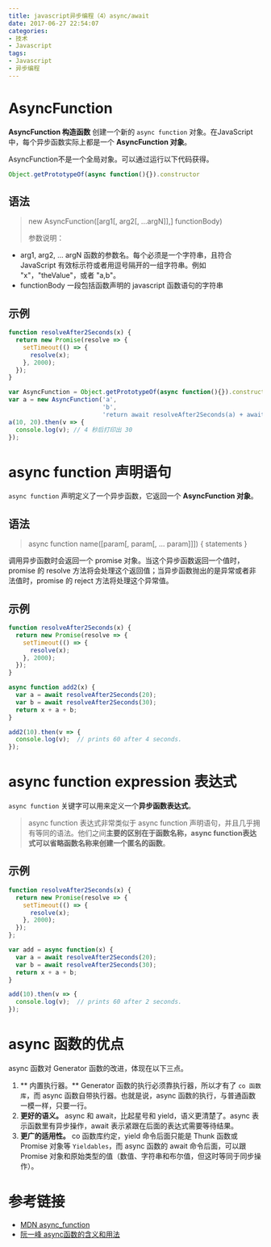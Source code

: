 ```yaml
---
title: javascript异步编程（4）async/await
date: 2017-06-27 22:54:07
categories:
- 技术
- Javascript
tags:
- Javascript
- 异步编程
---
```


# AsyncFunction
**AsyncFunction 构造函数** 创建一个新的  `async function` 对象。在JavaScript中，每个异步函数实际上都是一个 **AsyncFunction 对象**。  

<!-- more -->

AsyncFunction不是一个全局对象。可以通过运行以下代码获得。 
```javascript
Object.getPrototypeOf(async function(){}).constructor
```
## 语法
> new AsyncFunction([arg1[, arg2[, ...argN]],] functionBody)
> 
> 参数说明：
- arg1, arg2, ... argN
函数的参数名。每个必须是一个字符串，且符合 JavaScript 有效标示符或者用逗号隔开的一组字符串。例如 "x"，"theValue"，或者 "a,b"。
- functionBody
一段包括函数声明的 javascript 函数语句的字符串

## 示例
```javascript
function resolveAfter2Seconds(x) {
  return new Promise(resolve => {
    setTimeout(() => {
      resolve(x);
    }, 2000);
  });
}

var AsyncFunction = Object.getPrototypeOf(async function(){}).constructor;
var a = new AsyncFunction('a', 
                          'b',
                          'return await resolveAfter2Seconds(a) + await resolveAfter2Seconds(b);');
a(10, 20).then(v => {
  console.log(v); // 4 秒后打印出 30
});

```
# async function 声明语句
`async function` 声明定义了一个异步函数，它返回一个 **AsyncFunction 对象**。

## 语法
> async function name([param[, param[, ... param]]]) {
>     statements
> }

调用异步函数时会返回一个 promise 对象。当这个异步函数返回一个值时，promise 的 resolve 方法将会处理这个返回值；当异步函数抛出的是异常或者非法值时，promise 的 reject 方法将处理这个异常值。

## 示例
```javascript
function resolveAfter2Seconds(x) {
  return new Promise(resolve => {
    setTimeout(() => {
      resolve(x);
    }, 2000);
  });
}

async function add2(x) {
  var a = await resolveAfter2Seconds(20);
  var b = await resolveAfter2Seconds(30);
  return x + a + b;
}

add2(10).then(v => {
  console.log(v);  // prints 60 after 4 seconds.
});
```


# async function expression 表达式
`async function` 关键字可以用来定义一个**异步函数表达式**。

> async function 表达式非常类似于 async function 声明语句，并且几乎拥有等同的语法。他们之间**主要的区别在于函数名称，async function表达式可以省略函数名称来创建一个匿名的函数**。

## 示例
```javascript
function resolveAfter2Seconds(x) {
  return new Promise(resolve => {
    setTimeout(() => {
      resolve(x);
    }, 2000);
  });
};

var add = async function(x) {
  var a = await resolveAfter2Seconds(20);
  var b = await resolveAfter2Seconds(30);
  return x + a + b;
}

add(10).then(v => {
  console.log(v);  // prints 60 after 2 seconds.
});

```

# async 函数的优点
async 函数对 Generator 函数的改进，体现在以下三点。

1. ** 内置执行器。** Generator 函数的执行必须靠执行器，所以才有了 `co 函数库`，而 async 函数自带执行器。也就是说，async 函数的执行，与普通函数一模一样，只要一行。
1. **更好的语义。** async 和 await，比起星号和 yield，语义更清楚了。async 表示函数里有异步操作，await 表示紧跟在后面的表达式需要等待结果。
1. **更广的适用性。** co 函数库约定，yield 命令后面只能是 Thunk 函数或 Promise 对象等 `Yieldables`，而 async 函数的 await 命令后面，可以跟 Promise 对象和原始类型的值（数值、字符串和布尔值，但这时等同于同步操作）。

# 参考链接
- [MDN async_function](https://developer.mozilla.org/zh-CN/docs/Web/JavaScript/Reference/Statements/async_function)
- [阮一峰 async函数的含义和用法](http://www.ruanyifeng.com/blog/2015/05/async.html)